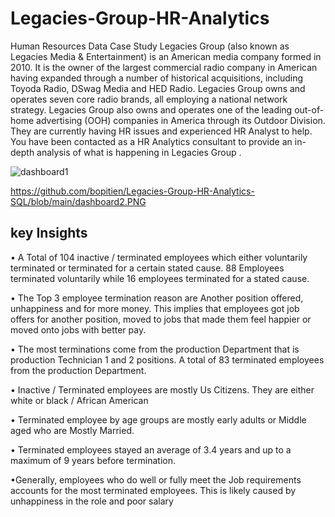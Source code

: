 # Legacies-Group-HR-Analytics
Human Resources Data Case  Study
Legacies Group (also known as Legacies Media & 
Entertainment) is an American media company formed in 
2010. It is the owner of the largest commercial radio company 
in American having expanded through a number of historical 
acquisitions, including Toyoda Radio, DSwag Media and HED 
Radio. Legacies Group owns and operates seven core radio 
brands, all employing a national network strategy. Legacies 
Group also owns and operates one of the leading out-of-home 
advertising (OOH) companies in America through its Outdoor 
Division. They are currently having HR issues and experienced 
HR Analyst to help.
You have been contacted as a HR Analytics consultant 
to provide an in-depth analysis of what is happening in 
Legacies Group .


![dashboard1](https://github.com/bopitien/Legacies-Group-HR-Analytics-SQL/blob/main/dashboard1.PNG])

https://github.com/bopitien/Legacies-Group-HR-Analytics-SQL/blob/main/dashboard2.PNG


## key Insights

• A Total of 104 inactive / terminated employees which either
voluntarily terminated or terminated for a certain stated cause.
88 Employees terminated voluntarily while 16 employees
terminated for a stated cause.


• The Top 3 employee termination reason are Another position
offered, unhappiness and for more money. This implies that
employees got job offers for another position, moved to jobs
that made them feel happier or moved onto jobs with better
pay.


• The most terminations come from the production Department
that is production Technician 1 and 2 positions. A total of 83
terminated employees from the production Department.  


• Inactive / Terminated employees are mostly Us Citizens. They
are either white or black / African American


• Terminated employee by age groups are mostly early adults or
Middle aged who are Mostly Married.


• Terminated employees stayed an average of 3.4 years and up
to a maximum of 9 years before termination.


•Generally, employees who do well or fully meet the Job
requirements accounts for the most terminated employees.
This is likely caused by unhappiness in the role and poor salary
